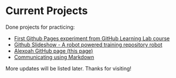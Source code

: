 # Current Projects

Done projects for practicing:
- [First Github Pages experiment from GitHub Learning Lab course](https://alexoah.github.io/labGithub-GithubPages/)
- [Github Slideshow - A robot powered training repository robot](https://alexoah.github.io/labGithub-IntroductionToGithub-slideshow/)
- [Alexoah GitHub page (this page)](http://alexoah.github.io/)
- [Communicating using Markdown](https://alexoah.github.io/labGithub-CommunicatingUsingMarkdown/)

More updates will be listed later. Thanks for visiting!
